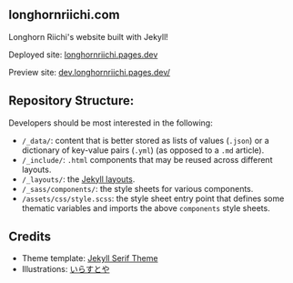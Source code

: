 ## longhornriichi.com

Longhorn Riichi's website built with Jekyll!

Deployed site: [longhornriichi.pages.dev](https://longhornriichi.pages.dev/)

Preview site: [dev.longhornriichi.pages.dev/](http://dev.longhornriichi.pages.dev/)

## Repository Structure:
Developers should be most interested in the following:
- `/_data/`: content that is better stored as lists of values (`.json`) or a dictionary of key-value pairs (`.yml`) (as opposed to a `.md` article).
- `/_include/`: `.html` components that may be reused across different layouts.
- `/_layouts/`: the [Jekyll layouts](https://jekyllrb.com/docs/step-by-step/04-layouts/).
- `/_sass/components/`: the style sheets for various components.
- `/assets/css/style.scss`: the style sheet entry point that defines some thematic variables and imports the above `components` style sheets.

## Credits
- Theme template: [Jekyll Serif Theme](https://github.com/zerostaticthemes/jekyll-serif-theme)
- Illustrations: [いらすとや](https://www.irasutoya.com/)
